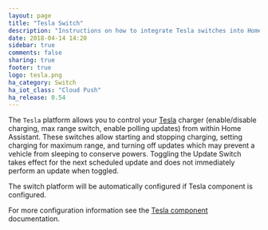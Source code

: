 ```yaml
---
layout: page
title: "Tesla Switch"
description: "Instructions on how to integrate Tesla switches into Home Assistant."
date: 2018-04-14 14:20
sidebar: true
comments: false
sharing: true
footer: true
logo: tesla.png
ha_category: Switch
ha_iot_class: "Cloud Push"
ha_release: 0.54
---
```


The `Tesla` platform allows you to control your [Tesla](https://www.tesla.com/) charger (enable/disable charging, max range switch, enable polling updates) from within Home Assistant.  These switches allow starting and stopping charging, setting charging for maximum range, and turning off updates which may prevent a vehicle from sleeping to conserve powers.  Toggling the Update Switch takes effect for the next scheduled update and does not immediately perform an update when toggled.

The switch platform will be automatically configured if Tesla component is configured.

For more configuration information see the [Tesla component](/components/tesla/) documentation.
